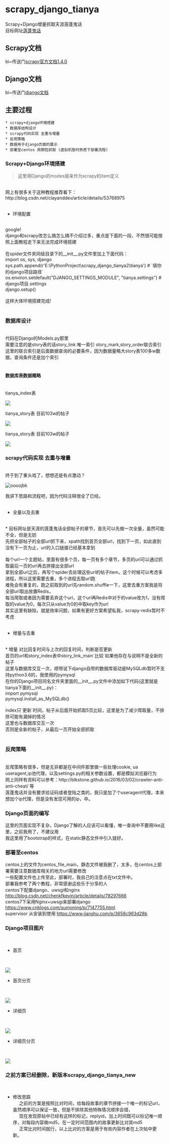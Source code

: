 # scrapy_django_tianya
Scrapy+Django增量抓取天涯莲蓬鬼话
<br>
目标网址[莲蓬鬼话](http://bbs.tianya.cn/list-16-1.shtml)
<br>
## Scrapy文档
bi~传送门[scrapy官方文档1.4.0](https://docs.scrapy.org/en/latest/)
## Django文档
bi~传送门[django文档](https://docs.djangoproject.com/en/2.0/)
## 主要过程
    * scrapy+django环境搭建
    * 数据库结构设计
    * scrapy代码实现 去重与增量
    * 反爬策略
    * 数据用于django页面的展示
    * 部署至centos 周期性抓取 (虚拟机暂时熟悉下部署流程)     
    
### Scrapy+Django环境搭建
>这里用Django的modes层来作为scrapy的item定义
<br>
   网上有很多关于这种教程推荐看下：http://blog.csdn.net/clayanddev/article/details/53768975
<br>
<br>

* 环境配置
<br>
 google!
 <br>
  django和scrapy改怎么搞怎么搞不介绍过多，重点是下面的一段，不然很可能按照上面教程走下来无法完成环境搭建
 <br>
 <br>
  在spider文件夹同级目录下的__init__.py文件里加上下面代码：
 <br>
  import os, sys, django
 <br>
  sys.path.append(r'E:\PythonProject\scrapy_django_tianya2\tianya')  # `填你的django项目路径`
 <br>
  os.environ.setdefault("DJANGO_SETTINGS_MODULE", "tianya.settings")  # django项目.settings
 <br>
 django.setup()
 <br>
 <br>
  这样大体环境搭建完成!
 <br>
 <br>
  
### 数据库设计
<br>
   代码在Django的Models.py那里
<br>
   需要注意的是story表的话story_link 唯一索引 story_mark,story_order联合索引
<br>
   这里的联合索引是后面数据查询的必要条件，因为数据量略大story表100多w数据，查询条件还是加个索引
<br>
<br>

  #### 数据库表数据概略
  <br>
  tianya_index表
  <br>
  
![](https://github.com/DANTE0206/scrapy_django_tianya/blob/master/imgs/tianya_index.jpg)
  
  tianya_story表 目前103w的帖子
  
![](https://github.com/DANTE0206/scrapy_django_tianya/blob/master/imgs/tianya_story.jpg)
   
   tianya_story表 目前103w的帖子
   
![](https://github.com/DANTE0206/scrapy_django_tianya/blob/master/imgs/tianya_index.jpg)

### scrapy代码实现 去重与增量
  <br>
  终于到了重头戏了，想想还是有点激动？
  <br>
  
![oooojbk](https://wanzao2.b0.upaiyun.com/system/pictures/213/original/%E9%9B%86%E4%B8%AD%E7%B2%BE%E7%A5%9E9.png)
  
  我讲下思路和流程吧，因为代码注释很全了已经。
  <br>
  <br>
  * 全量以及去重
   <br>
      *   目标网址是天涯的莲蓬鬼话全部帖子的章节，首先可以先做一次全量，虽然可能不全，但是无妨
   <br>
      先把全部帖子的全部url抓下来，xpath找到首页全部url，找到下一页，如此直到没有下一页为止，url的入口链接已经基本拿到
   <br>
   <br>
      每个url一个主题帖，里面有很多个页，每一页有多个章节，多页的url可以通过抓取最后一页的url再去拼接出全部url
   <br>
      拿到全部url之后，再写个spider去处理这些url的帖子item，这个时候可以考虑多进程，所以这里需要去重，多个进程去取url跑
   <br>
      难免会有重复的，跑之前取到的url先random.shuffle一下，这里去重方案我是将全部url取出放置Redis，
   <br>
      每当爬取或者因为需要丢弃这个url，这个url再Redis中对于的value改为1，没有爬取的value为0，每次只从value为0的中取key作为url
   <br>
      其实这里有缺陷，就是效率问题，如果有更好方案希望私我，scrapy-redis暂时不考虑
  <br>
  <br>
  
  * 增量与去重
   <br>
      *   增量 对比回复时间与上次的回复时间，判断是否更新
   <br>
      首页的url和story_index表中story_link_main`比较`如果他存在与说明不是全新的帖子
   <br>
      这里与数据库交互一次，顺带说下django自带的数据库驱动是MySQLdb暂时不支持python3.6的，我使用的pymysql
   <br>
      在你的Django项目同名文件夹里面的__init__.py文件中添加如下代码(这里就是tianya下面的__init__.py)：
      <br>
      import pymysql
      <br>
      pymysql.install_as_MySQLdb()
   <br>
   <br>
      index只`更新`时间，帖子从后面开始抓取5页比较，这里是为了减少爬取量，不排除可能有漏掉的情况
   <br>
      这里也与数据库交互一次
   <br>
      否则是全新的帖子，从最后一页开始全部抓取
  <br>
  <br>
    
### 反爬策略
   <br>
      反爬策略有很多，但是无非都是在中间件那里做一些处理cookie, ua useragent,ip池代理，以及settings.py的相关参数设置，都是模拟浏览器行为
    <br>
    网上同样有资料可以参考：http://blkstone.github.io/2016/03/02/crawler-anti-anti-cheat/ 等
    <br>
    莲蓬鬼话并没有要求验证码或者登陆之类的，我只是加了个useragent代理，本来想加个ip代理，但是没有发现可用的ip，卒。
    <br>
    
### Django页面的编写
  这里的页面实现不复杂，Django了解的人应该可以看懂，唯一查询中不要用like这里，之前我用了，不建议用
  <br>
  我这里用了bootstrap的样式，在static静态文件中引入就好。
  <br>

### 部署至centos
  centos上的文件为centos_file_main，静态文件被我删了，太多，在centos上部署需要注意数据库相关的地方url需要修改
  <br>
  一些配置文件也上传至此，部署时，我自己的注意点在txt文件中。
  <br>
  部署我参考了两个教程，非常感谢这些乐于分享的人
  <br>
  centos下配置django、uwsgi和nginx http://blog.csdn.net/chenkfkevin/article/details/78297666
  <br>
  centos7下采用Nginx+uwsgi来部署django https://www.cnblogs.com/sumoning/p/7147755.html
  <br>
  supervisor 从安装到使用 https://www.jianshu.com/p/3658c963d28b
 
### Django项目图片
<br>

* 首页
 <br>
 
 ![](https://github.com/DANTE0206/scrapy_django_tianya/blob/master/imgs/index.jpg)
 <br>
 
 * 首页分页
 <br>
 
 ![](https://github.com/DANTE0206/scrapy_django_tianya/blob/master/imgs/index_pages.jpg)
 * 详细页
 <br>
 
 ![](https://github.com/DANTE0206/scrapy_django_tianya/blob/master/imgs/detail.jpg)
 * 详细页分页
 <br>
 
 ![](https://github.com/DANTE0206/scrapy_django_tianya/blob/master/imgs/detail_pages.jpg)
 
 
 ### 之前方案已经删除，新版本scrapy_django_tianya_new
 <br>
 
* 修改思路
     <br>
      之前的方案是按照比对时间，给每段故事的章节拼接一个唯一的标记url，虽然顺序可以保证一致，但是不排除其他特殊情况顺序会错，
     <br>
      现在发现原帖中已经有这样的标记，replyid，加上时间既可以标记唯一顺序，对每段内容做md5，在一定时间范围内的故事更新比对其md5
     <br>
      正常比对时间就行，以上比对的方案是用于有些内容作者在上次帖中更新。
 
